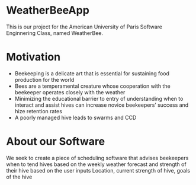 # WeatherBeeApp
This is our project for the American University of Paris Software Enginnering Class, named WeatherBee.

# Motivation 
- Beekeeping is a delicate art that is essential for sustaining food production for the world
- Bees are a temperamental creature whose cooperation with the beekeeper operates closely with the weather 
- Minimizing the educational barrier to entry of understanding when to interact and assist hives can increase novice beekeepers’ success and hize retention rates
- A poorly managed hive leads to swarms and CCD

# About our Software
We seek to create a piece of scheduling software that advises beekeepers when to tend hives based on the weekly weather forecast and strength of their hive based on the user inputs
Location, current strength of hive, goals of the hive
